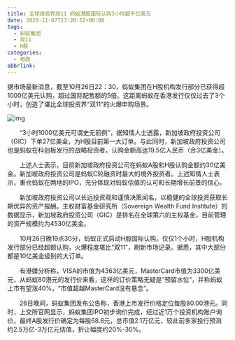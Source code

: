 ```yaml
---
title: 全球投资界双11 蚂蚁港股国际认购3小时超千亿美元
date: 2020-11-07T13:20:52+08:00
tags:
  - 蚂蚁集团
  - 双11
  - H股
categories:
  - 电商
abbrlink:
---
```


据市场最新消息，截至10月26日22：30，蚂蚁集团在H股机构发行部分已获得超1000亿美元认购，超过国际配售额的5倍。这距离蚂蚁在香港发行仅仅过去了3个小时，创造了堪比全球投资界“双11”的火爆申购场景。

![img](https://cdn.jsdelivr.net/gh/yakeing/Documentation@main/Hexo/images/0cd7-kcaeqzx2436558.png)

　　“3小时1000亿美元可谓史无前例”，据知情人士透露，新加坡政府投资公司（GIC）下单27亿美金，为H股目前第一大订单。与此同时，新加坡政府投资公司也是蚂蚁在科创板发行的战略投资者，认购金额高达19.5亿人民币（合3亿美金）。

　　上述人士表示，目前新加坡政府投资公司在蚂蚁A股和H股认购金额约30亿美金。新加坡政府投资公司是蚂蚁C轮融资时最大的境外投资者。上述知情人士表示，重仓蚂蚁在两地的IPO，充分体现对蚂蚁估值的认可和长期增长前景的信心。

　　新加坡政府投资公司以长远投资观和谨慎决策闻名，以稳健的全球投资获取长期优异的资产报酬。主权财富基金研究所（Sovereign Wealth Fund Institute）的数据显示，新加坡政府投资公司（GIC）是排名在全球第六的主权基金，目前管理的资产规模约为4530亿美金。

　　10月26日晚19点30分，蚂蚁正式启动H股国际认购。仅仅1个小时，H股机构发行部分已经超额认购，火爆程度堪比“双11”，刷新市场记录。据悉，其中大部分都是10亿美金级别的大订单。

　　有港媒分析称，VISA的市值为4363亿美元，MasterCard市值为3300亿美元，从蚂蚁80港元的发行价来看，这样的订价策略无疑是“预留水位”，并称蚂蚁上市有望涨40%，“市值超越MasterCard没有悬念”。

　　26日晚间，蚂蚁集团发布公告称，香港上市发行价格定位每股80.00港元。同时，上交所官网显示，蚂蚁集团IPO初步询价完成，经过近1万个投资机构账户询价，最终A股发行价确定为每股68.8元，总市值2.1万亿元，较此前多家投行预测约2.5万亿-3万亿元估值，折让幅度约20%-30%。